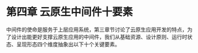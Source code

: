 # 第四章 云原生中间件十要素

中间件的使命是服务于上层应用系统，第三章节讨论了云原生应用开发的特点，为了设计出能更好支撑云原生应用的中间件，我们从基础资源、设计原则、运行时状态、呈现形态四个维度抽象出以下十个关键要素。